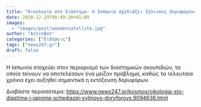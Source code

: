```yaml
---
title: "Οικολογία στο διάστημα: Η Ιαπωνία σχεδιάζει ξύλινους δορυφόρους"
date: 2020-12-29T08:49:20+01:00
images:
  - "images/post/woodensatellite.jpg"
author: "AstroBot"
categories: ["Ειδήσεις"]
tags: ["news247.gr"]
draft: false
---
```


Η Ιαπωνία στοχεύει στον περιορισμό των διαστημικών σκουπιδιών, τα οποία τείνουν να αποτελέσουν ένα μείζον πρόβλημα, καθώς τα τελευταία χρόνια έχει αυξηθεί σημαντικά η εκτόξευση δορυφόρων.

Διαβάστε περισσότερα: https://www.news247.gr/kosmos/oikologia-sto-diastima-i-iaponia-schediazei-xylinoys-doryforoys.9094636.html

